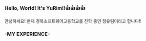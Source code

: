 ### Hello, World! It's YuRim!!👍👍👍👍
안녕하세요! 현재 경북소프트웨어고등학교를 진학 중인 정유림이라고 합니다!!

### -MY EXPERIENCE-
<!--
**wjddbfla0716/wjddbfla0716** is a ✨ _special_ ✨ repository because its `README.md` (this file) appears on your GitHub profile.

Here are some ideas to get you started:

- 🔭 I’m currently working on ...
- 🌱 I’m currently learning ...
- 👯 I’m looking to collaborate on ...
- 🤔 I’m looking for help with ...
- 💬 Ask me about ...
- 📫 How to reach me: ...
- 😄 Pronouns: ...
- ⚡ Fun fact: ...
-->
